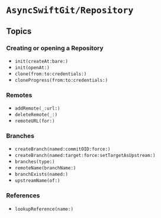 # ``AsyncSwiftGit/Repository``

## Topics

### Creating or opening a Repository

- ``init(createAt:bare:)``
- ``init(openAt:)``
- ``clone(from:to:credentials:)``
- ``cloneProgress(from:to:credentials:)``

### Remotes

- ``addRemote(_:url:)``
- ``deleteRemote(_:)``
- ``remoteURL(for:)``

### Branches

- ``createBranch(named:commitOID:force:)``
- ``createBranch(named:target:force:setTargetAsUpstream:)``
- ``branches(type:)``
- ``remoteName(branchName:)``
- ``branchExists(named:)``
- ``upstreamName(of:)``

### References

- ``lookupReference(name:)``

